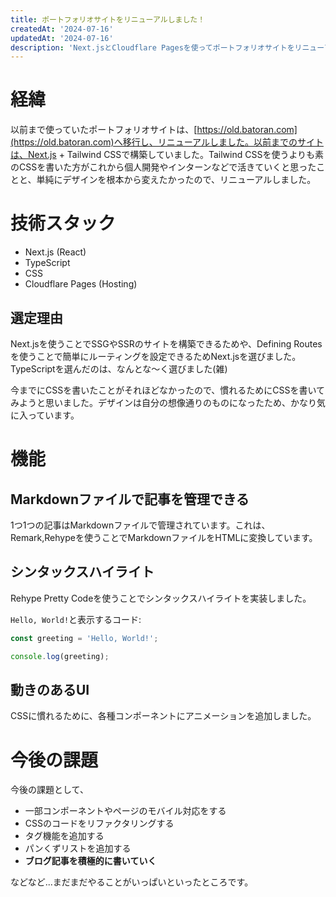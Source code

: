 ```yaml
---
title: ポートフォリオサイトをリニューアルしました！
createdAt: '2024-07-16'
updatedAt: '2024-07-16'
description: 'Next.jsとCloudflare Pagesを使ってポートフォリオサイトをリニューアルしました'
---
```


# 経緯

以前まで使っていたポートフォリオサイトは、[https://old.batoran.com](https://old.batoran.com)へ移行し、リニューアルしました。以前までのサイトは、Next.js + Tailwind CSSで構築していました。Tailwind CSSを使うよりも素のCSSを書いた方がこれから個人開発やインターンなどで活きていくと思ったことと、単純にデザインを根本から変えたかったので、リニューアルしました。

# 技術スタック

- Next.js (React)
- TypeScript
- CSS
- Cloudflare Pages (Hosting)

## 選定理由

Next.jsを使うことでSSGやSSRのサイトを構築できるためや、Defining Routesを使うことで簡単にルーティングを設定できるためNext.jsを選びました。TypeScriptを選んだのは、なんとな～く選びました(雑)

今までにCSSを書いたことがそれほどなかったので、慣れるためにCSSを書いてみようと思いました。デザインは自分の想像通りのものになったため、かなり気に入っています。

# 機能

## Markdownファイルで記事を管理できる

1つ1つの記事はMarkdownファイルで管理されています。これは、Remark,Rehypeを使うことでMarkdownファイルをHTMLに変換しています。

## シンタックスハイライト

Rehype Pretty Codeを使うことでシンタックスハイライトを実装しました。

`Hello, World!`と表示するコード:
```js
const greeting = 'Hello, World!';

console.log(greeting);
```

## 動きのあるUI

CSSに慣れるために、各種コンポーネントにアニメーションを追加しました。

# 今後の課題

今後の課題として、

- 一部コンポーネントやページのモバイル対応をする
- CSSのコードをリファクタリングする
- タグ機能を追加する
- パンくずリストを追加する
- **ブログ記事を積極的に書いていく**

などなど...まだまだやることがいっぱいといったところです。
